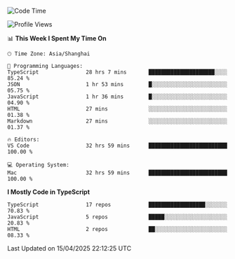 <!--START_SECTION:waka-->
![Code Time](http://img.shields.io/badge/Code%20Time-7%2C592%20hrs%2043%20mins-blue)

![Profile Views](http://img.shields.io/badge/Profile%20Views-0-blue)

📊 **This Week I Spent My Time On** 

```text
🕑︎ Time Zone: Asia/Shanghai

💬 Programming Languages: 
TypeScript               28 hrs 7 mins       █████████████████████░░░░   85.24 % 
JSON                     1 hr 53 mins        █░░░░░░░░░░░░░░░░░░░░░░░░   05.75 % 
JavaScript               1 hr 36 mins        █░░░░░░░░░░░░░░░░░░░░░░░░   04.90 % 
HTML                     27 mins             ░░░░░░░░░░░░░░░░░░░░░░░░░   01.38 % 
Markdown                 27 mins             ░░░░░░░░░░░░░░░░░░░░░░░░░   01.37 % 

🔥 Editors: 
VS Code                  32 hrs 59 mins      █████████████████████████   100.00 % 

💻 Operating System: 
Mac                      32 hrs 59 mins      █████████████████████████   100.00 % 
```

**I Mostly Code in TypeScript** 

```text
TypeScript               17 repos            ██████████████████░░░░░░░   70.83 % 
JavaScript               5 repos             █████░░░░░░░░░░░░░░░░░░░░   20.83 % 
HTML                     2 repos             ██░░░░░░░░░░░░░░░░░░░░░░░   08.33 % 
```




 Last Updated on 15/04/2025 22:12:25 UTC
<!--END_SECTION:waka-->
